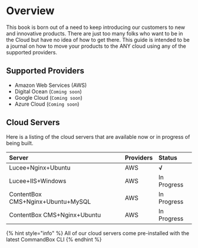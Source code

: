 # Overview

This book is born out of a need to keep introducing our customers to new and innovative products. There are just too many folks who want to be in the Cloud but have no idea of how to get there.  This guide is intended to be a journal on how to move your products to the ANY cloud using any of the supported providers.

## Supported Providers

* Amazon Web Services \(AWS\)
* Digital Ocean \(`Coming soon`\)
* Google Cloud \(`Coming soon`\)
* Azure Cloud \(`Coming soon`\)

## Cloud Servers

Here is a listing of the cloud servers that are available now or in progress of being built.

| Server | Providers | Status |
| :--- | :--- | :--- |
| Lucee+Nginx+Ubuntu | AWS | **√** |
| Lucee+IIS+Windows | AWS | In Progress |
| ContentBox CMS+Nginx+Ubuntu+MySQL | AWS | In Progress |
| ContentBox CMS+Nginx+Ubuntu | AWS | In Progress |

{% hint style="info" %}
All of our cloud servers come pre-installed with the latest CommandBox CLI
{% endhint %}

